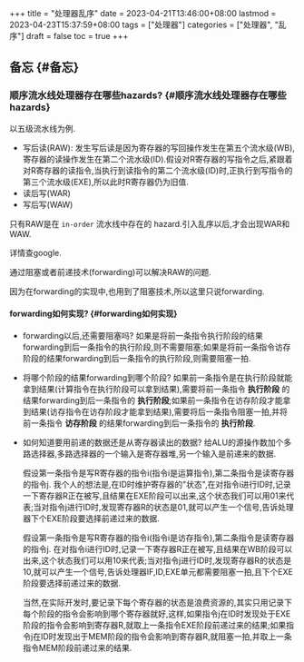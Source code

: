 +++
title = "处理器乱序"
date = 2023-04-21T13:46:00+08:00
lastmod = 2023-04-23T15:37:59+08:00
tags = ["处理器"]
categories = ["处理器", "乱序"]
draft = false
toc = true
+++

## 备忘 {#备忘}


### 顺序流水线处理器存在哪些hazards? {#顺序流水线处理器存在哪些hazards}

以五级流水线为例.

-   写后读(RAW): 发生写后读是因为寄存器的写回操作发生在第五个流水级(WB),寄存器的读操作发生在第二个流水级(ID).假设对R寄存器的写指令之后,紧跟着对R寄存器的读指令,当执行到读指令的第二个流水级(ID)时,正执行到写指令的第三个流水级(EXE),所以此时R寄存器仍为旧值.
-   读后写(WAR)
-   写后写(WAW)

只有RAW是在 `in-order` 流水线中存在的 hazard.引入乱序以后,才会出现WAR和WAW.

详情查google.

通过阻塞或者前递技术(forwarding)可以解决RAW的问题.

因为在forwarding的实现中,也用到了阻塞技术,所以这里只说forwarding.


#### forwarding如何实现? {#forwarding如何实现}

-   forwarding以后,还需要阻塞吗?
    如果是将前一条指令执行阶段的结果forwarding到后一条指令的执行阶段,则不需要阻塞;如果是将前一条指令访存阶段的结果forwarding到后一条指令的执行阶段,则需要阻塞一拍.

-   将哪个阶段的结果forwarding到哪个阶段?
    如果前一条指令是在执行阶段就能拿到结果(计算指令在执行阶段可以拿到结果),需要将前一条指令 **执行阶段** 的结果forwarding到后一条指令的 **执行阶段**;如果前一条指令在访存阶段才能拿到结果(访存指令在访存阶段才能拿到结果),需要将后一条指令阻塞一拍,并将前一条指令 **访存阶段** 的结果forwarding到后一条指令的 **执行阶段**.

-   如何知道要用前递的数据还是从寄存器读出的数据?
    给ALU的源操作数加个多路选择器,多路选择器的一个输入是寄存器堆,另一个输入是前递来的数据.

    假设第一条指令是写R寄存器的指令i(指令i是运算指令),第二条指令是读寄存器的指令j.
    我个人的想法是,在ID时维护寄存器的"状态",在对指令i进行ID时,记录一下寄存器R正在被写,且结果在EXE阶段可以出来,这个状态我们可以用01来代表;当对指令j进行ID时,发现寄存器R的状态是01,就可以产生一个信号,告诉处理器下个EXE阶段要选择前递过来的数据.

    假设第一条指令是写R寄存器的指令i(指令i是访存指令),第二条指令是读寄存器的指令j.
    在对指令i进行ID时,记录一下寄存器R正在被写,且结果在WB阶段可以出来,这个状态我们可以用10来代表;当对指令j进行ID时,发现寄存器R的状态是10,就可以产生一个信号,告诉处理器IF,ID,EXE单元都需要阻塞一拍,且下个EXE阶段要选择前递过来的数据.

    当然,在实际开发时,要记录下每个寄存器的状态是浪费资源的,其实只用记录下每个阶段的指令会影响到哪个寄存器就好,这样,如果指令j在ID时发现处于EXE阶段的指令会影响到寄存器R,就取上一条指令EXE阶段前递过来的结果;如果指令j在ID时发现出于MEM阶段的指令会影响到寄存器R,就阻塞一拍,并取上一条指令MEM阶段前递过来的结果.
